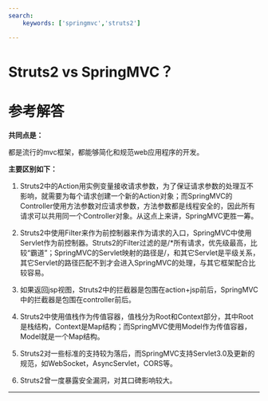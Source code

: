 ```yaml
---
search:
    keywords: ['springmvc','struts2']

---
```


# Struts2 vs SpringMVC？  

# 参考解答

**共同点是：**

都是流行的mvc框架，都能够简化和规范web应用程序的开发。

**主要区别如下：**

1. Struts2中的Action用实例变量接收请求参数，为了保证请求参数的处理互不影响，就需要为每个请求创建一个新的Action对象；而SpringMVC的Controller使用方法参数对应请求参数，方法参数都是线程安全的，因此所有请求可以共用同一个Controller对象。从这点上来讲，SpringMVC更胜一筹。

2. Struts2中使用Filter来作为前控制器来作为请求的入口，SpringMVC中使用Servlet作为前控制器。Struts2的Filter过滤的是/*所有请求，优先级最高，比较“霸道”；SpringMVC的Servlet映射的路径是/，和其它Servlet是平级关系，其它Servlet的路径匹配不到才会进入SpringMVC的处理，与其它框架配合比较容易。

3. 如果返回jsp视图，Struts2中的拦截器是包围在action+jsp前后，SpringMVC中的拦截器是包围在controller前后。

4. Struts2中使用值栈作为传值容器，值栈分为Root和Context部分，其中Root是栈结构，Context是Map结构；而SpringMVC使用Model作为传值容器，Model就是一个Map结构。

5. Struts2对一些标准的支持较为落后，而SpringMVC支持Servlet3.0及更新的规范，如WebSocket，AsyncServlet，CORS等。

6. Struts2曾一度暴露安全漏洞，对其口碑影响较大。

---
